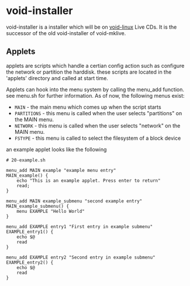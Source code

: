 void-installer
==============

void-installer is a installer which will be on
[void-linux](http://voidlinux.eu) Live CDs. It is the successor of the old
void-installer of void-mklive.

Applets
-------

applets are scripts which handle a certian config action such as configure the
network or partition the harddisk. these scripts are located in the 'applets'
directory and called at start time.

Applets can hook into the menu system by calling the menu\_add function. see
menu.sh for further information. As of now, the following menus exist:

* ```MAIN``` - the main menu which comes up when the script starts
* ```PARTITIONS``` - this menu is called when the user
  selects "partitions" on the MAIN menu.
* ```NETWORK``` - this menu is called when the user
  selects "network" on the MAIN menu.
* ```FSTYPE``` - this menu is called to select the filesystem
  of a block device

an example applet looks like the following

```
# 20-example.sh

menu_add MAIN example "example menu entry"
MAIN_example() {
    echo "This is an example applet. Press enter to return"
    read;
}

menu_add MAIN example_submenu "second example entry"
MAIN_example_submenu() {
    menu EXAMPLE "Hello World"
}

menu_add EXAMPLE entry1 "First entry in example submenu"
EXAMPLE_entry1() {
    echo $@
    read
}

menu_add EXAMPLE entry2 "Second entry in example submenu"
EXAMPLE_entry2() {
    echo $@
    read
}
```
